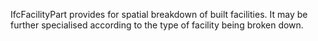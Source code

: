 IfcFacilityPart provides for spatial breakdown of built facilities. It may be further specialised according to the type of facility being broken down.

